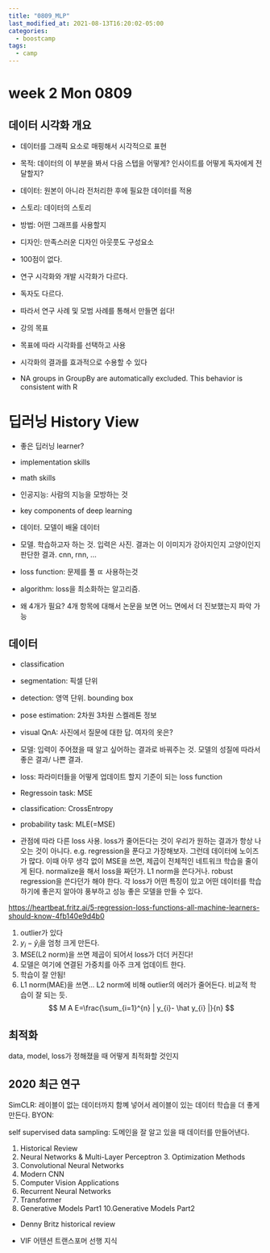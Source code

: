 ```yaml
---
title: "0809_MLP"
last_modified_at: 2021-08-13T16:20:02-05:00
categories:
  - boostcamp
tags:
  - camp
---
```


# week 2 Mon 0809

## 데이터 시각화 개요
* 데이터를 그래픽 요소로 매핑해서 시각적으로 표현
* 목적: 데이터의 이 부분을 봐서 다음 스텝을 어떻게? 인사이트를 어떻게 독자에게 전달할지?
* 데이터: 원본이 아니라 전처리한 후에 필요한 데이터를 적용
* 스토리: 데이터의 스토리
* 방법: 어떤 그래프를 사용할지
* 디자인: 만족스러운 디자인 아웃풋도 구성요소

* 100점이 없다.
* 연구 시각화와 개발 시각화가 다르다. 
* 독자도 다르다.
* 따라서 연구 사례 및 모범 사례를 통해서 만들면 쉽다!

* 강의 목표
* 목표에 따라 시각화를 선택하고 사용
* 시각화의 결과를 효과적으로 수용할 수 있다

* NA groups in GroupBy are automatically excluded. This behavior is consistent with R

# 딥러닝 History View
* 좋은 딥러닝 learner?
* implementation skills 
* math skills

* 인공지능: 사람의 지능을 모방하는 것

* key components of deep learning
* 데이터. 모델이 배울 데이터
* 모델. 학습하고자 하는 것. 입력은 사진. 결과는 이 이미지가 강아지인지 고양이인지 판단한 결과. cnn, rnn, ...
* loss function: 문제를 풀 ㄸ 사용하는것
* algorithm: loss을 최소화하는 알고리즘.
* 왜 4개가 필요? 4개 항목에 대해서 논문을 보면 어느 면에서 더 진보했는지 파악 가능

## 데이터
* classification
* segmentation: 픽셀 단위
* detection: 영역 단위.  bounding box
* pose estimation: 2차원 3차원 스켈레톤 정보
* visual QnA: 사진에서 질문에 대한 답. 여자의 옷은?

* 모델: 입력이 주어졌을 때 알고 싶어하는 결과로 바꿔주는 것. 모델의 성질에 따라서 좋은 결과/ 나쁜 결과.

* loss: 파라미터들을 어떻게 업데이트 할지 기준이 되는 loss function 
* Regressoin task: MSE
* classification: CrossEntropy
* probability task: MLE(=MSE)
* 관점에 따라 다른 loss 사용. loss가 줄어든다는 것이 우리가 원하는 결과가 항상 나오는 것이 아니다. e.g. regression을 푼다고 가장해보자. 그런데 데이터에 노이즈가 많다. 이때 아무 생각 없이 MSE을 쓰면, 제곱이 전체적인 네트워크 학습을 줄이게 된다. normalize을 해서 loss을 짜던가. L1 norm을 쓴다거나. robust regression을 쓴다던가 해야 한다. 각 loss가 어떤 특징이 있고 어떤 데이터를 학습하기에 좋은지 알아야 풍부하고 성능 좋은 모델을 만들 수 있다. 

https://heartbeat.fritz.ai/5-regression-loss-functions-all-machine-learners-should-know-4fb140e9d4b0

1. outlier가 있다
2. $y_i - \hat y_i$을 엄청 크게 만든다. 
3. MSE(L2 norm)을 쓰면 제곱이 되어서 loss가 더더 커진다!
4. 모델은 여기에 연결된 가중치를 아주 크게 업데이트 한다.
5. 학습이 잘 안됨!
6. L1 norm(MAE)을 쓰면... L2 norm에 비해 outlier의 에러가 줄어든다. 비교적 학습이 잘 되는 듯.
$$
M A E=\frac{\sum_{i=1}^{n} | y_{i}- \hat y_{i} |}{n}
$$

## 최적화
data, model, loss가 정해졌을 때 어떻게 최적화할 것인지 

## 2020 최근 연구

SimCLR: 레이블이 없는 데이터까지 함꼐 넣어서 레이블이 있는 데이터 학습을 더 좋게 만든다.
BYON: 

self supervised data sampling: 도메인을 잘 알고 있을 때 데이터를 만들어낸다.


1. Historical Review
2. Neural Networks & Multi-Layer Perceptron 3. Optimization Methods
4. Convolutional Neural Networks
5. Modern CNN
6. Computer Vision Applications
7. Recurrent Neural Networks
8. Transformer
9. Generative Models Part1
10.Generative Models Part2

* Denny Britz historical review

* VIF 어텐션 트랜스포머 선행 지식